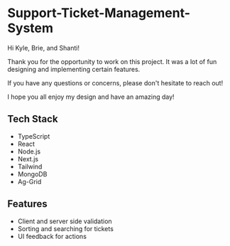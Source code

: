 # Support-Ticket-Management-System

Hi Kyle, Brie, and Shanti!

Thank you for the opportunity to work on this project. It was a lot of fun designing and implementing certain features.

If you have any questions or concerns, please don't hesitate to reach out!

I hope you all enjoy my design and have an amazing day!

## Tech Stack

- TypeScript
- React 
- Node.js
- Next.js
- Tailwind
- MongoDB
- Ag-Grid

## Features

- Client and server side validation
- Sorting and searching for tickets
- UI feedback for actions
